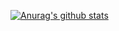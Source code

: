 [![Anurag's github stats](https://github-readme-stats.vercel.app/api?username=mofengfs)](https://github.com/mofengfs/github-readme-stats)
